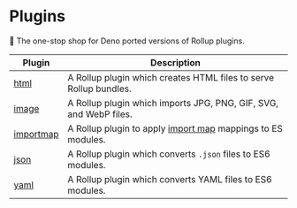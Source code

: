 # Plugins

🍣 The one-stop shop for Deno ported versions of Rollup plugins.

| Plugin                   | Description                                                                                        |
| ------------------------ | -------------------------------------------------------------------------------------------------- |
| [html](./html)           | A Rollup plugin which creates HTML files to serve Rollup bundles.                                  |
| [image](./image)         | A Rollup plugin which imports JPG, PNG, GIF, SVG, and WebP files.                                  |
| [importmap](./importmap) | A Rollup plugin to apply [import map](https://github.com/WICG/import-maps) mappings to ES modules. |
| [json](./json)           | A Rollup plugin which converts `.json` files to ES6 modules.                                       |
| [yaml](./yaml)           | A Rollup plugin which converts YAML files to ES6 modules.                                          |
